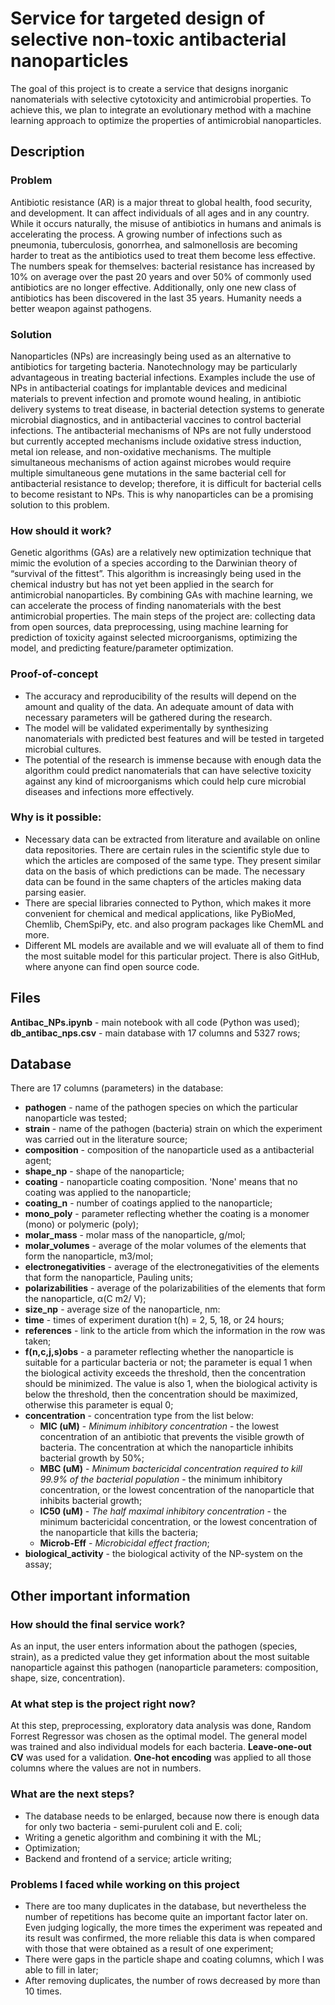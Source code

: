 # Service for targeted design of selective non-toxic antibacterial nanoparticles
The goal of this project is to create a service that designs inorganic nanomaterials with selective cytotoxicity and antimicrobial properties. To achieve this, we plan to integrate an evolutionary method with a machine learning approach to optimize the properties of antimicrobial nanoparticles.
## Description
### Problem
Antibiotic resistance (AR) is a major threat to global health, food security, and development. It can affect individuals of all ages and in any country. While it occurs naturally, the misuse of antibiotics in humans and animals is accelerating the process. A growing number of infections such as pneumonia, tuberculosis, gonorrhea, and salmonellosis are becoming harder to treat as the antibiotics used to treat them become less effective. The numbers speak for themselves: bacterial resistance has increased by 10% on average over the past 20 years and over 50% of commonly used antibiotics are no longer effective. Additionally, only one new class of antibiotics has been discovered in the last 35 years. Humanity needs a better weapon against pathogens.
### Solution
Nanoparticles (NPs) are increasingly being used as an alternative to antibiotics for targeting bacteria. Nanotechnology may be particularly advantageous in treating bacterial infections. Examples include the use of NPs in antibacterial coatings for implantable devices and medicinal materials to prevent infection and promote wound healing, in antibiotic delivery systems to treat disease, in bacterial detection systems to generate microbial diagnostics, and in antibacterial vaccines to control bacterial infections. The antibacterial mechanisms of NPs are not fully understood but currently accepted mechanisms include oxidative stress induction, metal ion release, and non-oxidative mechanisms. The multiple simultaneous mechanisms of action against microbes would require multiple simultaneous gene mutations in the same bacterial cell for antibacterial resistance to develop; therefore, it is difficult for bacterial cells to become resistant to NPs. This is why nanoparticles can be a promising solution to this problem.
### How should it work?
Genetic algorithms (GAs) are a relatively new optimization technique that mimic the evolution of a species according to the Darwinian theory of “survival of the fittest”. This algorithm is increasingly being used in the chemical industry but has not yet been applied in the search for antimicrobial nanoparticles. By combining GAs with machine learning, we can accelerate the process of finding nanomaterials with the best antimicrobial properties. The main steps of the project are: collecting data from open sources, data preprocessing, using machine learning for prediction of toxicity against selected microorganisms, optimizing the model, and predicting feature/parameter optimization.
### Proof-of-concept
- The accuracy and reproducibility of the results will depend on the amount and quality of the data. An adequate amount of data with necessary parameters will be gathered during the research.
- The model will be validated experimentally by synthesizing nanomaterials with predicted best features and will be tested in targeted microbial cultures.
- The potential of the research is immense because with enough data the algorithm could predict nanomaterials that can have selective toxicity against any kind of microorganisms which could help cure microbial diseases and infections more effectively.
### Why is it possible:
- Necessary data can be extracted from literature and available on online data repositories. There are certain rules in the scientific style due to which the articles are composed of the same type. They present similar data on the basis of which predictions can be made. The necessary data can be found in the same chapters of the articles making data parsing easier.
- There are special libraries connected to Python, which makes it more convenient for chemical and medical applications, like PyBioMed, Chemlib, ChemSpiPy, etc. and also program packages like ChemML and more.
- Different ML models are available and we will evaluate all of them to find the most suitable model for this particular project.
There is also GitHub, where anyone can find open source code.
## Files
**Antibac_NPs.ipynb** - main notebook with all code (Python was used);
**db_antibac_nps.csv** - main database with 17 columns and 5327 rows;
## Database
There are 17 columns (parameters) in the database:
+ **pathogen** - name of the pathogen species on which the particular nanoparticle was tested;
+ **strain** - name of the pathogen (bacteria) strain on which the experiment was carried out in the literature source;
+ **composition** - composition of the nanoparticle used as a antibacterial agent;
+ **shape_np** - shape of the nanoparticle;
+ **coating** -	nanoparticle coating composition. 'None' means that no coating was applied to the nanoparticle;
+ **coating_n**	- number of coatings applied to the nanoparticle;
+ **mono_poly** - parameter reflecting whether the coating is a	monomer (mono) or polymeric (poly);
+ **molar_mass** - 	molar mass of the nanoparticle, g/mol;
+ **molar_volumes** -  average of the molar volumes of the elements that form the nanoparticle, m3/mol;
+ **electronegativities** - average of the electronegativities of the elements that form the nanoparticle, Pauling units;
+ **polarizabilities** - average of the polarizabilities of the elements that form the nanoparticle, α(C m2/ V);
+ **size_np**	- average size of the nanoparticle, nm:
+ **time** - times of experiment duration t(h) = 2, 5, 18, or 24 hours;
+ **references** - link to the article from which the information in the row was taken;
+ **f(n,c,j,s)obs**	- a parameter reflecting whether the nanoparticle is suitable for a particular bacteria or not; the parameter is equal 1 when the biological activity exceeds the threshold, then the concentration should be minimized. The value is also 1, when the biological activity is below the threshold, then the concentration should be maximized, otherwise this parameter is equal 0;
+ **concentration**	- concentration type from the list below:
  + **MIC (uM)** - *Minimum inhibitory concentration* - the lowest concentration of an antibiotic that prevents the visible growth of bacteria. The concentration at which the nanoparticle inhibits bacterial growth by 50%;
  + **MBC (uM)** - *Minimum bactericidal concentration required to kill 99.9% of the bacterial population* - the minimum inhibitory concentration, or the lowest concentration of the nanoparticle that inhibits bacterial growth;
  + **IC50 (uM)** - *The half maximal inhibitory concentration* - the minimum bactericidal concentration, or the lowest concentration of the nanoparticle that kills the bacteria;
  + **Microb-Eff** - *Microbicidal effect fraction*;
+ **biological_activity** - the biological activity of the NP-system on the assay;
## Other important information
### How should the final service work?
As an input, the user enters information about the pathogen (species, strain), as a predicted value they get information about the most suitable nanoparticle against this pathogen (nanoparticle parameters: composition, shape, size, concentration). 
### At what step is the project right now?
At this step, preprocessing, exploratory data analysis was done, Random Forrest Regressor was chosen as the optimal model. The general model was trained and also individual models for each bacteria. **Leave-one-out CV** was used for a validation. **One-hot encoding** was applied to all those columns where the values are not in numbers.
### What are the next steps?
+ The database needs to be enlarged, because now there is enough data for only two bacteria - semi-purulent coli and E. coli;
+ Writing a genetic algorithm and combining it with the ML;
+ Optimization;
+ Backend and frontend of a service; article writing;
### Problems I faced while working on this project
+ There are too many duplicates in the database, but nevertheless the number of repetitions has become quite an important factor later on. Even judging logically, the more times the experiment was repeated and its result was confirmed, the more reliable this data is when compared with those that were obtained as a result of one experiment;
+ There were gaps in the particle shape and coating columns, which I was able to fill in later;
+ After removing duplicates, the number of rows decreased by more than 10 times.
